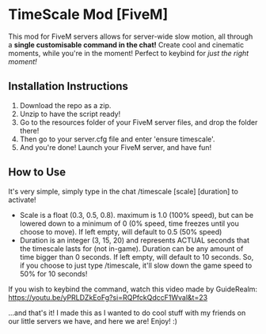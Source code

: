# TimeScale Mod [FiveM]
This mod for FiveM servers allows for server-wide slow motion, all through a **single customisable command in the chat!**
Create cool and cinematic moments, while you're in the moment! Perfect to keybind for *just the right moment!*

## Installation Instructions
1. Download the repo as a zip.
2. Unzip to have the script ready!
3. Go to the resources folder of your FiveM server files, and drop the folder there!
4. Then go to your server.cfg file and enter 'ensure timescale'.
5. And you're done! Launch your FiveM server, and have fun!

## How to Use
It's very simple, simply type in the chat /timescale [scale] [duration] to activate!
- Scale is a float (0.3, 0.5, 0.8). maximum is 1.0 (100% speed), but can be lowered down to a minimum of 0 (0% speed, time freezes until you choose to move). If left empty, will default to 0.5 (50% speed)
- Duration is an integer (3, 15, 20) and represents ACTUAL seconds that the timescale lasts for (not in-game). Duration can be any amount of time bigger than 0 seconds. If left empty, will default to 10 seconds.
So, if you choose to just type /timescale, it'll slow down the game speed to 50% for 10 seconds!

If you wish to keybind the command, watch this video made by GuideRealm: https://youtu.be/yPRLDZkEoFg?si=RQPfckQdccF1Wval&t=23

...and that's it! I made this as I wanted to do cool stuff with my friends on our little servers we have, and here we are! Enjoy! :)
